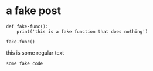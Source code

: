 # a fake post


    def fake-func():  
        print('this is a fake function that does nothing')  
        
    fake-func()

this is some regular text


`some fake code`
